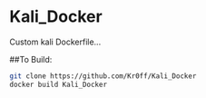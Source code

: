 # Kali_Docker
Custom kali Dockerfile...

##To Build:

```bash
git clone https://github.com/Kr0ff/Kali_Docker
docker build Kali_Docker
```
